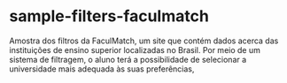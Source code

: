 # sample-filters-faculmatch
Amostra dos filtros da FaculMatch, um site que contém dados acerca das instituições de ensino superior localizadas no Brasil. Por meio de um sistema de filtragem, o aluno terá a possibilidade de selecionar a universidade mais adequada às suas preferências,
